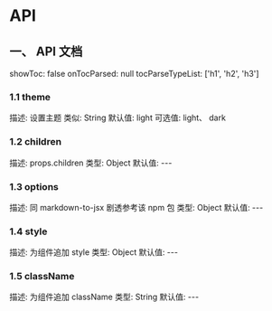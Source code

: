# API

## 一、 API 文档

showToc: false
onTocParsed: null
tocParseTypeList: ['h1', 'h2', 'h3']

### 1.1 theme

描述: 设置主题
类似: String
默认值: light
可选值: light、 dark

### 1.2 children

描述: props.children
类型: Object
默认值: ---

### 1.3 options

描述: 同 markdown-to-jsx 剧透参考该 npm 包
类型: Object
默认值: ---

### 1.4 style

描述: 为组件追加 style
类型: Object
默认值: ---

### 1.5 className

描述: 为组件追加 className
类型: String
默认值: ---
